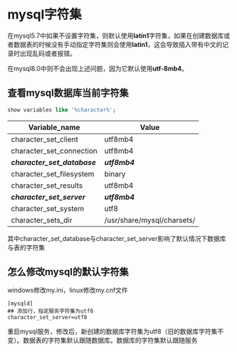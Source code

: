 # mysql字符集

在mysql5.7中如果不设置字符集，则默认使用**latin1**字符集，如果在创建数据库或者数据表的时候没有手动指定字符集则会使用**latin1**，这会导致插入带有中文的记录时出现乱码或者报错。

在mysql8.0中则不会出现上述问题，因为它默认使用**utf-8mb4**。

## 查看mysql数据库当前字符集

```sql
show variables like '%character%';
```

| Variable_name                | Value                      |
| ---------------------------- | -------------------------- |
| character_set_client         | utf8mb4                    |
| character_set_connection     | utf8mb4                    |
| ***character_set_database*** | ***utf8mb4***              |
| character_set_filesystem     | binary                     |
| character_set_results        | utf8mb4                    |
| ***character_set_server***   | ***utf8mb4***              |
| character_set_system         | utf8                       |
| character_sets_dir           | /usr/share/mysql/charsets/ |

其中character_set_database与character_set_server影响了默认情况下数据库与表的字符集

## 怎么修改mysql的默认字符集

windows修改my.ini，linux修改my.cnf文件

```
[mysqld]
## 添加行，指定服务字符集为utf8
character_set_server=utf8
```

重启mysql服务，修改后，新创建的数据库字符集为utf8（旧的数据库字符集不变）。数据表的字符集默认跟随数据库。数据库的字符集默认跟随服务